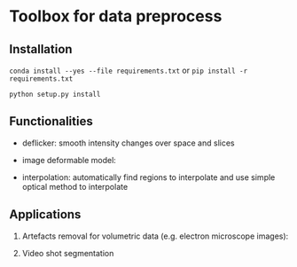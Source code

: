 # Toolbox for data preprocess

## Installation
`conda install --yes --file requirements.txt` or `pip install -r requirements.txt`

`python setup.py install`
## Functionalities
- deflicker: smooth intensity changes over space and slices

- image deformable model:

- interpolation: automatically find regions to interpolate and use simple
  optical method to interpolate

## Applications
1. Artefacts removal for volumetric data (e.g. electron microscope images):

2. Video shot segmentation
